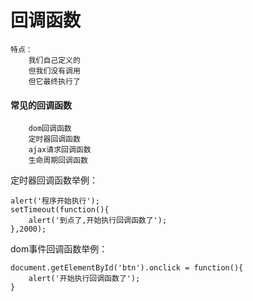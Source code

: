 # 回调函数
```
特点：
    我们自己定义的
    但我们没有调用
    但它最终执行了
```

#### 常见的回调函数
```
    dom回调函数
    定时器回调函数
    ajax请求回调函数
    生命周期回调函数
```

定时器回调函数举例：
```
alert('程序开始执行');
setTimeout(function(){
    alert('到点了,开始执行回调函数了');
},2000);
```

dom事件回调函数举例：
```
document.getElementById('btn').onclick = function(){
    alert('开始执行回调函数了');
}
```